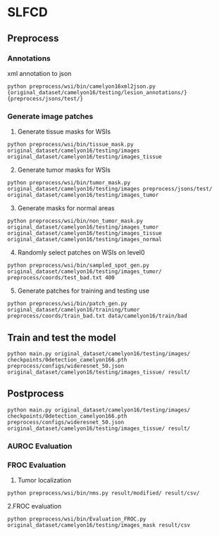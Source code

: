 # SLFCD
## Preprocess
### Annotations
xml annotation to json
```shell
python preprocess/wsi/bin/camelyon16xml2json.py {original_dataset/camelyon16/testing/lesion_annotations/} {preprocess/jsons/test/}
```
### Generate image patches
1. Generate tissue masks for WSIs
```shell
python preprocess/wsi/bin/tissue_mask.py original_dataset/camelyon16/testing/images original_dataset/camelyon16/testing/images_tissue
```
2. Generate tumor masks for WSIs
```shell
python preprocess/wsi/bin/tumor_mask.py original_dataset/camelyon16/testing/images preprocess/jsons/test/ original_dataset/camelyon16/testing/images_tumor
```
3. Generate masks for normal areas
```shell
python preprocess/wsi/bin/non_tumor_mask.py original_dataset/camelyon16/testing/images_tumor original_dataset/camelyon16/testing/images_tissue original_dataset/camelyon16/testing/images_normal
```
4. Randomly select patches on WSIs on level0
```shell
python preprocess/wsi/bin/sampled_spot_gen.py original_dataset/camelyon16/testing/images_tumor/ preprocess/coords/test_bad.txt 400
```
5. Generate patches for training and testing use
```shell
python preprocess/wsi/bin/patch_gen.py original_dataset/camelyon16/training/tumor preprocess/coords/train_bad.txt data/camelyon16/train/bad
```

## Train and test the model
```shell
python main.py original_dataset/camelyon16/testing/images/ checkpoints/0detection_camelyon166.pth preprocess/configs/wideresnet_50.json original_dataset/camelyon16/testing/images_tissue/ result/
```
## Postprocess

```shell
python main.py original_dataset/camelyon16/testing/images/ checkpoints/0detection_camelyon166.pth preprocess/configs/wideresnet_50.json original_dataset/camelyon16/testing/images_tissue/ result/
```
### AUROC Evaluation
### FROC Evaluation
1. Tumor localization
```shell
python preprocess/wsi/bin/nms.py result/modified/ result/csv/
```
2.FROC evaluation
```shell
python preprocess/wsi/bin/Evaluation_FROC.py original_dataset/camelyon16/testing/images_mask result/csv
```
